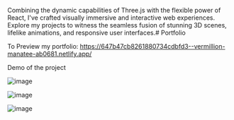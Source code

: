 Combining the dynamic capabilities of Three.js with the flexible power of React, I've crafted visually immersive and interactive web experiences. Explore my projects to witness the seamless fusion of stunning 3D scenes, lifelike animations, and responsive user interfaces.# Portfolio

To Preview my portfolio:
https://647b47cb8261880734cdbfd3--vermillion-manatee-ab0681.netlify.app/

Demo of the project  


![image](https://github.com/harrishmarro/Portfolio/assets/74762783/5f1b8fb2-2353-44be-9270-d6c82a490c6e)


![image](https://github.com/harrishmarro/Portfolio/assets/74762783/ab134d52-9cd7-4ab7-919e-6a570f7f83d9)


![image](https://github.com/harrishmarro/Portfolio/assets/74762783/e4799bf2-9816-4e9f-a1c3-3f9ffcb6b2ae)

